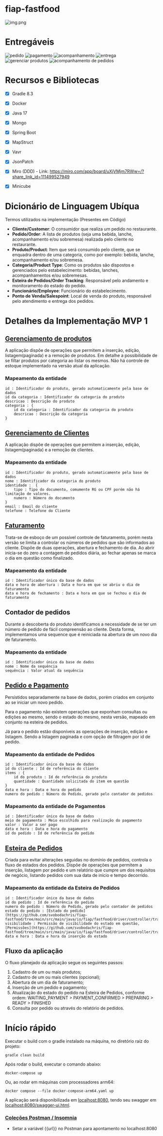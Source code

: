 # fiap-fastfood


![img.png](challenge/img.png)

# Entregáveis

![pedido](challenge/pedido.png)
![pagamento](challenge/pagamento.png)
![acompanhamento](challenge/acompanhamento.png)
![entrega](challenge/entrega.png)
![gerenciar produtos](challenge/produtos.png)
![acompanhamento de pedidos](challenge/acompanhamento_pedidos.png)

# Recursos e Bibliotecas
- [x] Gradle 8.3
- [x] Docker
- [x] Java 17
- [x] Mongo
- [x] Spring Boot
- [x] MapStruct
- [x] Vavr
- [x] JsonPatch
- [x] Miro (DDD) - Link: https://miro.com/app/board/uXjVMjm7RWw=/?share_link_id=111499527949
- [x] Minicube 


# Dicionário de Linguagem Ubíqua

Termos utilizados na implementação (Presentes em Código)

- **Cliente/Customer**: O consumidor que realiza um pedido no restaurante.
- **Pedido/Order**: A lista de produtos (seja uma bebida, lanche, acompanhamento e/ou sobremesa) realizada pelo cliente no restaurante.
- **Produto/Product**: Item que será consumido pelo cliente, que se enquadra dentro de uma categoria, como por exemplo: bebida, lanche, acompanhamento e/ou sobremesa.
- **Categoria/Product Type**: Como os produtos são dispostos e gerenciados pelo estabelecimento: bebidas, lanches, acompanhamentos e/ou sobremesas.
- **Esteira de Pedidos/Order Tracking**: Responsável pelo andamento e monitoramento do estado do pedido.
- **Funcionário/Employee**: Funcionário do estabelecimento.
- **Ponto de Venda/Salespoint**: Local de venda do produto, responsável pelo atendimento e entrega dos pedidos.

# Detalhes da Implementação MVP 1

## [Gerenciamento de produtos](src%2Fmain%2Fjava%2Fio%2Ffiap%2Ffastfood%2Fdriver%2Fcontroller%2Fproduct%2FProductController.java)
A aplicação dispõe de operações que permitem a inserção, edição, listagem(paginada) e a remoção de produtos. Em detalhe a possibilidade de se filtar produtos por categoria ao listar os mesmos.
Não há controle de estoque implementado na versão atual da aplicação.

### Mapeamento da entidade
    id : Identificador do produto, gerado automaticamente pela base de dados
    id da categoria : Identificador da categoria do produto
    descricao : Descrição do produto
    categoria : { 
        id da categoria : Identificador da categoria do produto
        descricao : Descrição da categoria
    }

## [Gerenciamento de Clientes](src%2Fmain%2Fjava%2Fio%2Ffiap%2Ffastfood%2Fdriver%2Fcontroller%2Fcustomer%2FCustomerController.java)
A aplicação dispõe de operações que permitem a inserção, edição, listagem(paginada) e a remoção de clientes.

### Mapeamento da entidade
    id : Identificador do produto, gerado automaticamente pela base de dados
    nome : Identificador da categoria do produto
    identidade :  {
        tipo : Tipo do documento, comumente RG ou CPF porém não há limitação de valores.
        numero : Número do documento
    }
    email : Email do cliente
    telefone : Telefone do Cliente

## [Faturamento](src%2Fmain%2Fjava%2Fio%2Ffiap%2Ffastfood%2Fdriver%2Fcontroller%2Fbilling%2FBillingController.java)
Trata-se de esboço de um possível controle de faturamento, porém nesta versão se limita a controlar os números de pedidos que são informados ao cliente.
Dispõe de duas operações, abertura e fechamento de dia. 
Ao abrir inicia-se do zero a contagem de pedidos diária, ao fechar apenas se marca o dia em questão como finalizado.

### Mapeamento da entidade
    id : Identificador único da base de dados
    data e hora de abertura : Data e hora em que se abriu o dia de faturamento 
    data e hora de fechamento : Data e hora em que se fechou o dia de faturamento

## Contador de pedidos
Durante a descoberta do produto identificamos a necessidade de se ter um número de pedido de fácil compreensão ao cliente. 
Desta forma, implementamos uma sequence que é reiniciada na abertura de um novo dia de faturamento.

### Mapeamento da entidade
    id : Identificador único da base de dados
    nome : Nome da sequência
    sequência : Valor atual da sequência

## [Pedido e Pagamento](src%2Fmain%2Fjava%2Fio%2Ffiap%2Ffastfood%2Fdriver%2Fcontroller%2Forder%2FOrderController.java)
Persistidos separadamente na base de dados, porém criados em conjunto ao se iniciar um novo pedido. 

Para o pagamento não existem operações que exponham consultas ou edições ao mesmo, sendo o estado do mesmo, nesta versão, mapeado em conjunto na esteira de pedidos.

Já para o pedido estão disponíveis as operações de inserção, edição e listagem. Sendo a listagem paginada e com opção de filtragem por id de pedido.

### Mapeamento da entidade de Pedidos
    id : Identificador único da base de dados
    id do cliente : Id de referência do cliente
    items : { 
        id do produto : Id de referência do produto
        quantidade : Quantidade solicitada do item em questão
    }
    data e hora : Data e hora do pedido
    numero do pedido : Número do Pedido, gerado pelo contador de pedidos

### Mapeamento da entidade de Pagamentos
    id : Identificador único da base de dados
    meio de pagamento : Meio escolhido para realização do pagamento
    valor : Valor a ser pago
    data e hora : Data e hora do pagamento
    id do pedido : Id de referência do pedido

## [Esteira de Pedidos](src%2Fmain%2Fjava%2Fio%2Ffiap%2Ffastfood%2Fdriver%2Fcontroller%2Ftracking)
Criada para evitar alterações seguidas no domínio de pedidos, controla o fluxo de estados dos pedidos. 
Dispõe de operações que permitem a inserção, listagem por pedido e um relatório que cumpre um dos requisitos de negócio, listando pedidos com sua data de início e tempo decorrido.

### Mapeamento da entidade da Esteira de Pedidos
    id : Identificador único da base de dados
    id do pedido : Id de referência do pedido
    numero do pedido : Número do Pedido, gerado pelo contador de pedidos
    estado do pedido : [Estado do pedido](https://github.com/svobodachris/fiap-fastfood/tree/main/src/main/java/io/fiap/fastfood/driver/controller/tracking/dto/OrderTrackingStatusTypeDTO.java)
    visibilidade : Permissão de visibilidade do estado em questão, [Permissões](https://github.com/svobodachris/fiap-fastfood/tree/main/src/main/java/io/fiap/fastfood/driver/controller/tracking/dto/OrderTrackingRoleTypeDTO.java)
    data e hora : Data e hora da inserção do estado

## Fluxo da aplicação
O fluxo planejado da aplicação segue os seguintes passos:
1. Cadastro de um ou mais produtos;
2. Cadastro de um ou mais clientes (opcional);
3. Abertura de um dia de faturamento;
4. Inserção de um pedido e pagamento;
5. Atualização do estado do pedido na Esteira de Pedidos, conforme ordem: WAITING_PAYMENT > PAYMENT_CONFIRMED > PREPARING > READY > FINISHED
6. Consulta por pedido ou através do relatório de pedidos.

# Início rápido
Executar o build com o gradle instalado na máquina, no diretório raíz do projeto:
```shell 
gradle clean build
```

Após rodar o build, executar o comando abaixo:
```shell 
docker-compose up
```
Ou, ao rodar em máquinas com processadores arm64:
```shell
docker compose --file docker-compose-arm64.yaml up
```
A aplicação será disponibilizada em [localhost:8080](http://localhost:8080), tendo seu swagger em [localhost:8080/swagger-ui.html](http://localhost:8080/swagger-ui.html).

### [Coleções Postman / Insomnia](collection)
- Setar a variável {{url}} no Postman para apontamento no localhost:8080
